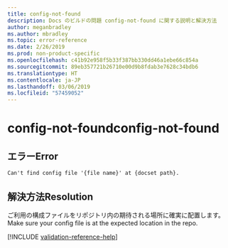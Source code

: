 ```yaml
---
title: config-not-found
description: Docs のビルドの問題 config-not-found に関する説明と解決方法
author: meganbradley
ms.author: mbradley
ms.topic: error-reference
ms.date: 2/26/2019
ms.prod: non-product-specific
ms.openlocfilehash: c41b92e958f5b33f387bb330dd46a1ebe66c854a
ms.sourcegitcommit: 89eb357721b26710e00d9b8fdab3e7628c34bdb6
ms.translationtype: HT
ms.contentlocale: ja-JP
ms.lasthandoff: 03/06/2019
ms.locfileid: "57459052"
---
```

# <a name="config-not-found"></a><span data-ttu-id="66156-103">config-not-found</span><span class="sxs-lookup"><span data-stu-id="66156-103">config-not-found</span></span>

## <a name="error"></a><span data-ttu-id="66156-104">エラー</span><span class="sxs-lookup"><span data-stu-id="66156-104">Error</span></span>

`Can't find config file '{file name}' at {docset path}.`

## <a name="resolution"></a><span data-ttu-id="66156-105">解決方法</span><span class="sxs-lookup"><span data-stu-id="66156-105">Resolution</span></span>

<span data-ttu-id="66156-106">ご利用の構成ファイルをリポジトリ内の期待される場所に確実に配置します。</span><span class="sxs-lookup"><span data-stu-id="66156-106">Make sure your config file is at the expected location in the repo.</span></span>

<!--make sure to add this file to your includes folder and verify the path-->
[!INCLUDE [validation-reference-help](includes/validation-reference-help.md)]
